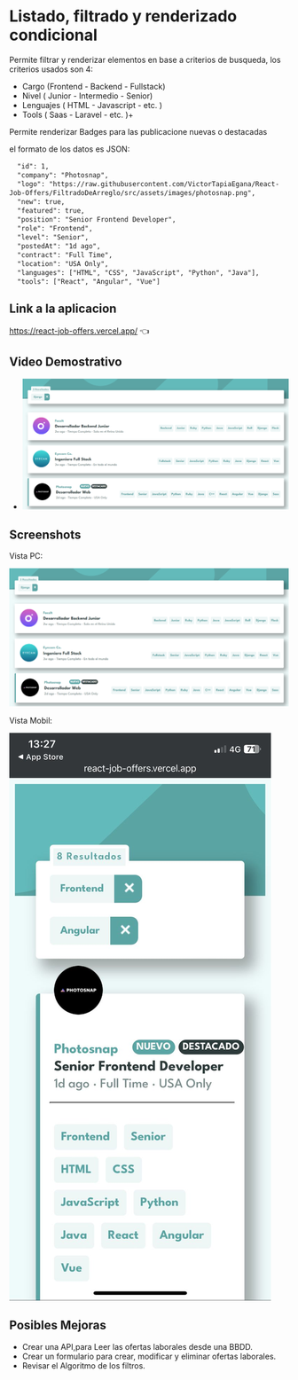 
# Listado, filtrado y renderizado condicional

Permite filtrar y renderizar elementos en base a criterios de busqueda, los criterios usados son 4:

- Cargo  (Frontend - Backend - Fullstack)
- Nivel ( Junior - Intermedio - Senior)
- Lenguajes ( HTML - Javascript - etc. )
- Tools ( Saas - Laravel - etc. )+

Permite renderizar Badges para las publicacione nuevas o destacadas

el formato de los datos es JSON:

      "id": 1,
      "company": "Photosnap",
      "logo": "https://raw.githubusercontent.com/VictorTapiaEgana/React-Job-Offers/FiltradoDeArreglo/src/assets/images/photosnap.png",
      "new": true,
      "featured": true,
      "position": "Senior Frontend Developer",
      "role": "Frontend",
      "level": "Senior",
      "postedAt": "1d ago",
      "contract": "Full Time",
      "location": "USA Only",
      "languages": ["HTML", "CSS", "JavaScript", "Python", "Java"],
      "tools": ["React", "Angular", "Vue"]




## Link a la aplicacion

https://react-job-offers.vercel.app/  👈


## Video Demostrativo

- [![Watch the video](https://raw.githubusercontent.com/VictorTapiaEgana/React-Job-Offers/FiltradoDeArreglo/src/assets/images/videos_demo/screenshoot%201.jpg)](https://youtu.be/Fy2ol8kHmCM)


## Screenshots

Vista PC:

![App Screenshot](https://raw.githubusercontent.com/VictorTapiaEgana/React-Job-Offers/FiltradoDeArreglo/src/assets/images/videos_demo/screenshoot%201.jpg)

Vista Mobil:

![App Screenshot](https://raw.githubusercontent.com/VictorTapiaEgana/React-Job-Offers/FiltradoDeArreglo/src/assets/images/videos_demo/screenshoot.jpg)
## Posibles Mejoras

- Crear una API,para  Leer las ofertas laborales desde una BBDD.
- Crear un formulario para crear, modificar y eliminar ofertas laborales.
- Revisar el Algoritmo de los filtros.
